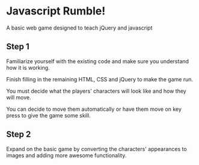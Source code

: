 # Javascript Rumble!
A basic web game designed to teach jQuery and javascript

## Step 1
Familiarize yourself with the existing code and make sure you understand how it is working.

Finish filling in the remaining HTML, CSS and jQuery to make the game run.

You must decide what the players' characters will look like and how they will move.

You can decide to move them automatically or have them move on key press to give the game some skill.

## Step 2
Expand on the basic game by converting the characters' appearances to images and adding more awesome functionality.
